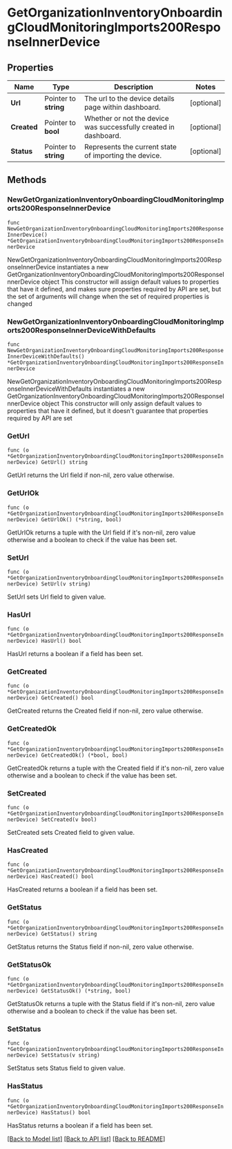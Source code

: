# GetOrganizationInventoryOnboardingCloudMonitoringImports200ResponseInnerDevice

## Properties

Name | Type | Description | Notes
------------ | ------------- | ------------- | -------------
**Url** | Pointer to **string** | The url to the device details page within dashboard. | [optional] 
**Created** | Pointer to **bool** | Whether or not the device was successfully created in dashboard. | [optional] 
**Status** | Pointer to **string** | Represents the current state of importing the device. | [optional] 

## Methods

### NewGetOrganizationInventoryOnboardingCloudMonitoringImports200ResponseInnerDevice

`func NewGetOrganizationInventoryOnboardingCloudMonitoringImports200ResponseInnerDevice() *GetOrganizationInventoryOnboardingCloudMonitoringImports200ResponseInnerDevice`

NewGetOrganizationInventoryOnboardingCloudMonitoringImports200ResponseInnerDevice instantiates a new GetOrganizationInventoryOnboardingCloudMonitoringImports200ResponseInnerDevice object
This constructor will assign default values to properties that have it defined,
and makes sure properties required by API are set, but the set of arguments
will change when the set of required properties is changed

### NewGetOrganizationInventoryOnboardingCloudMonitoringImports200ResponseInnerDeviceWithDefaults

`func NewGetOrganizationInventoryOnboardingCloudMonitoringImports200ResponseInnerDeviceWithDefaults() *GetOrganizationInventoryOnboardingCloudMonitoringImports200ResponseInnerDevice`

NewGetOrganizationInventoryOnboardingCloudMonitoringImports200ResponseInnerDeviceWithDefaults instantiates a new GetOrganizationInventoryOnboardingCloudMonitoringImports200ResponseInnerDevice object
This constructor will only assign default values to properties that have it defined,
but it doesn't guarantee that properties required by API are set

### GetUrl

`func (o *GetOrganizationInventoryOnboardingCloudMonitoringImports200ResponseInnerDevice) GetUrl() string`

GetUrl returns the Url field if non-nil, zero value otherwise.

### GetUrlOk

`func (o *GetOrganizationInventoryOnboardingCloudMonitoringImports200ResponseInnerDevice) GetUrlOk() (*string, bool)`

GetUrlOk returns a tuple with the Url field if it's non-nil, zero value otherwise
and a boolean to check if the value has been set.

### SetUrl

`func (o *GetOrganizationInventoryOnboardingCloudMonitoringImports200ResponseInnerDevice) SetUrl(v string)`

SetUrl sets Url field to given value.

### HasUrl

`func (o *GetOrganizationInventoryOnboardingCloudMonitoringImports200ResponseInnerDevice) HasUrl() bool`

HasUrl returns a boolean if a field has been set.

### GetCreated

`func (o *GetOrganizationInventoryOnboardingCloudMonitoringImports200ResponseInnerDevice) GetCreated() bool`

GetCreated returns the Created field if non-nil, zero value otherwise.

### GetCreatedOk

`func (o *GetOrganizationInventoryOnboardingCloudMonitoringImports200ResponseInnerDevice) GetCreatedOk() (*bool, bool)`

GetCreatedOk returns a tuple with the Created field if it's non-nil, zero value otherwise
and a boolean to check if the value has been set.

### SetCreated

`func (o *GetOrganizationInventoryOnboardingCloudMonitoringImports200ResponseInnerDevice) SetCreated(v bool)`

SetCreated sets Created field to given value.

### HasCreated

`func (o *GetOrganizationInventoryOnboardingCloudMonitoringImports200ResponseInnerDevice) HasCreated() bool`

HasCreated returns a boolean if a field has been set.

### GetStatus

`func (o *GetOrganizationInventoryOnboardingCloudMonitoringImports200ResponseInnerDevice) GetStatus() string`

GetStatus returns the Status field if non-nil, zero value otherwise.

### GetStatusOk

`func (o *GetOrganizationInventoryOnboardingCloudMonitoringImports200ResponseInnerDevice) GetStatusOk() (*string, bool)`

GetStatusOk returns a tuple with the Status field if it's non-nil, zero value otherwise
and a boolean to check if the value has been set.

### SetStatus

`func (o *GetOrganizationInventoryOnboardingCloudMonitoringImports200ResponseInnerDevice) SetStatus(v string)`

SetStatus sets Status field to given value.

### HasStatus

`func (o *GetOrganizationInventoryOnboardingCloudMonitoringImports200ResponseInnerDevice) HasStatus() bool`

HasStatus returns a boolean if a field has been set.


[[Back to Model list]](../README.md#documentation-for-models) [[Back to API list]](../README.md#documentation-for-api-endpoints) [[Back to README]](../README.md)


